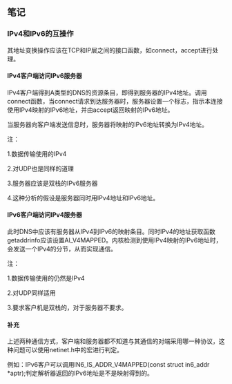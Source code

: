## 笔记

### IPv4和IPv6的互操作

其地址变换操作应该在TCP和IP层之间的接口函数，如connect，accept进行处理。

#### IPv4客户端访问IPv6服务器

IPv4客户端得到A类型的DNS的资源条目，即得到服务器的IPv4地址。调用connect函数，当connect请求到达服务器时，服务器设置一个标志，指示本连接使用IPv4映射的IPv6地址，并由accept返回映射的IPv6地址。

当服务器向客户端发送信息时，服务器将映射的IPv6地址转换为IPv4地址。

注：

1.数据传输使用的IPv4

2.对UDP也是同样的道理

3.服务器应该是双栈的IPv6服务器

4.这种分析的假设是服务器同时用IPv4地址和IPv6地址。

#### IPv6客户端访问IPv4服务器

此时DNS中应该有服务器从IPv4到IPv6的映射条目。同时IPv4的地址获取函数getaddrinfo应该设置AI_V4MAPPED。内核检测到使用IPv4映射的IPv6地址时，会发送一个IPv4的分节，从而实现通信。

注：

1.数据传输使用的仍然是IPv4

2.对UDP同样适用

3.要求客户机是双栈的，对于服务器不要求。

#### 补充

上述两种通信方式，客户端和服务器都不知道与其通信的对端采用哪一种协议，这种问题可以使用netinet.h中的宏进行判定。

例如：IPv6客户可以调用IN6_IS_ADDR_V4MAPPED(const struct in6_addr *aptr);判定解析器返回的IPv6地址是不是映射得到的。
